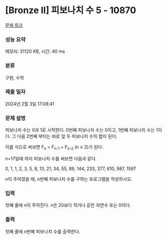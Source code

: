 # [Bronze II] 피보나치 수 5 - 10870 

[문제 링크](https://www.acmicpc.net/problem/10870) 

### 성능 요약

메모리: 31120 KB, 시간: 40 ms

### 분류

구현, 수학

### 제출 일자

2024년 2월 3일 17:08:41

### 문제 설명

<p style="user-select: auto !important;">피보나치 수는 0과 1로 시작한다. 0번째 피보나치 수는 0이고, 1번째 피보나치 수는 1이다. 그 다음 2번째 부터는 바로 앞 두 피보나치 수의 합이 된다.</p>

<p style="user-select: auto !important;">이를 식으로 써보면 F<sub style="user-select: auto !important;">n</sub> = F<sub style="user-select: auto !important;">n-1</sub> + F<sub style="user-select: auto !important;">n-2</sub> (n ≥ 2)가 된다.</p>

<p style="user-select: auto !important;">n=17일때 까지 피보나치 수를 써보면 다음과 같다.</p>

<p style="user-select: auto !important;">0, 1, 1, 2, 3, 5, 8, 13, 21, 34, 55, 89, 144, 233, 377, 610, 987, 1597</p>

<p style="user-select: auto !important;">n이 주어졌을 때, n번째 피보나치 수를 구하는 프로그램을 작성하시오.</p>

### 입력 

 <p style="user-select: auto !important;">첫째 줄에 n이 주어진다. n은 20보다 작거나 같은 자연수 또는 0이다.</p>

### 출력 

 <p style="user-select: auto !important;">첫째 줄에 n번째 피보나치 수를 출력한다.</p>

